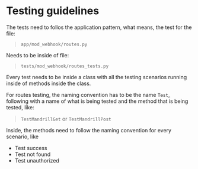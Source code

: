 # Testing guidelines

The tests need to follos the application pattern, what means, the test for the file:

> `app/mod_webhook/routes.py`

Needs to be inside of file:

> `tests/mod_webhook/routes_tests.py`

Every test needs to be inside a class with all the testing scenarios running
inside of methods inside the class.

For routes testing, the naming convention has to be the name `Test`, following with a name
of what is being tested and the method that is being tested, like:

> `TestMandrillGet` or `TestMandrillPost`

Inside, the methods need to follow the naming convention for every scenario, like
- Test success
- Test not found
- Test unauthorized
